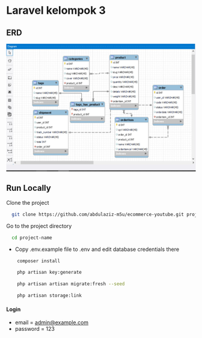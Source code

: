 # Laravel kelompok 3


## ERD

![preview img](/erd.jpg)

## Run Locally

Clone the project

```bash
  git clone https://github.com/abdulaziz-m5u/ecommerce-youtube.git project-name
```

Go to the project directory

```bash
  cd project-name
```

-   Copy .env.example file to .env and edit database credentials there

```bash
    composer install
```

```bash
    php artisan key:generate
```

```bash
    php artisan artisan migrate:fresh --seed
```

```bash
    php artisan storage:link
```

#### Login

-   email = admin@example.com
-   password = 123
